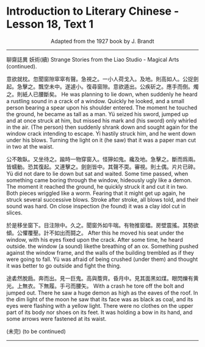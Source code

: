 # Introduction to Literary Chinese - Lesson 18, Text 1

<center>Adapted from the 1927 book by J. Brandt</center>

---

聊齋誌異 妖術(續)
Strange Stories from the Liao Studio - Magical Arts (continued).

意欲就枕。忽聞窗隙窣窣有聲。急視之。一小人荷戈入。及地。則高如人。公捉劍起。急擊之。飄空未中。遂遽小。復尋窗隙。意欲遁出。公疾斫之。應手而倒。燭之。則紙人已腰斷矣。
He was planning to lie down, when suddenly he heard a rustling sound in a crack of a window. Quickly he looked, and a small person bearing a spear upon his shoulder entered. The moment he touched the ground, he became as tall as a man. Yü seized his sword, jumped up and at once struck at him, but missed his mark and (his sword) only whirled in the air. (The person) then suddenly shrank down and sought again for the window crack intending to escape. Yi hastily struck him, and he went down under his blows. Turning the light on it (he saw) that it was a paper man cut in two at the waist.

公不敢臥。又坐待之。踰時一物穿窗入。怪獰如鬼。纔及地。急擊之。斷而爲兩。皆蠕動。恐其復起。又連擊之。劍劍皆中。其聲不耎。審視。則土偶。片片已碎。
Yü did not dare to lie down but sat and waited. Some time passed, when something came boring through the window, hideously ugly like a demon. The moment it reached the ground, he quickly struck it and cut it in two. Both pieces wriggled like a worm. Fearing that it might get up again, he struck several successive blows. Stroke after stroke, all blows told, and their sound was hard. On close inspection (he found) it was a clay idol cut in slices.

於是移坐窗下。目注隙中。久之。聞窗外如牛喘。有物推窗櫺。房壁震搖。其勢欲傾。公懼覆壓。計不如出而鬪之。
After this he moved his seat under the window, with his eyes fixed upon the crack. After some time, he heard outside. the window (a sound) likethe breathing of an ox. Something pushed against the window frame, and the walls of the building trembled as if they were going to fall. Yü was afraid of being crushed (under them) and thought it was better to go outside and fight the thing.

途砉然脫扃。奔而出。見一巨鬼。高與簷齊。昏月中。見其面黑如煤。眼閃爍有黄光。上無衣。下無履。手弓而腰矢。
With a crash he tore off the bolt and jumped out. There he saw a huge demon as high as the eaves of the roof. In the dim light of the moon he saw that its face was as black as coal, and its eyes were flashing with a yellow light. There were no clothes on the upper part of its body nor shoes on its feet. It was holding a bow in its hand, and some arrows were fastened at its waist.

(未完)
(to be continued)

---
